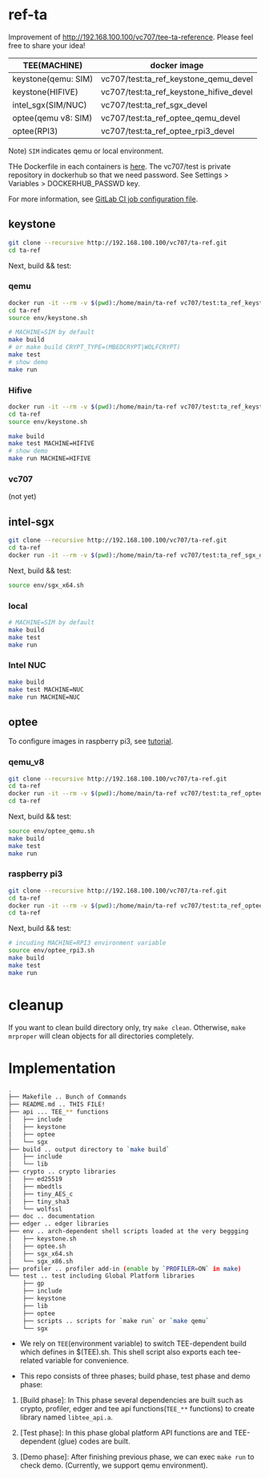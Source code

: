 # ref-ta

Improvement of http://192.168.100.100/vc707/tee-ta-reference. Please feel free to share your idea!

|TEE(MACHINE)|docker image|
|---|---|
|keystone(qemu: SIM)|vc707/test:ta_ref_keystone_qemu_devel|
|keystone(HIFIVE)|vc707/test:ta_ref_keystone_hifive_devel|
|intel_sgx(SIM/NUC)|vc707/test:ta_ref_sgx_devel|
|optee(qemu v8: SIM)|vc707/test:ta_ref_optee_qemu_devel|
|optee(RPI3)|vc707/test:ta_ref_optee_rpi3_devel|

Note) `SIM` indicates qemu or local environment.

THe Dockerfile in each containers is [here](http://192.168.100.100/vc707/dockerfiles/-/tree/master/ta-ref).
The vc707/test is private repository in dockerhub so that we need password. See Settings > Variables > DOCKERHUB_PASSWD key.

For more information, see [GitLab CI job configuration file](http://192.168.100.100/vc707/ta-ref/-/blob/master/.gitlab-ci.yml).

## keystone

```sh
git clone --recursive http://192.168.100.100/vc707/ta-ref.git
cd ta-ref
```

Next, build && test:

### qemu

```sh
docker run -it --rm -v $(pwd):/home/main/ta-ref vc707/test:ta_ref_keystone_qemu_devel
cd ta-ref
source env/keystone.sh
```

```sh
# MACHINE=SIM by default
make build
# or make build CRYPT_TYPE=(MBEDCRYPT|WOLFCRYPT)
make test
# show demo
make run
```

### Hifive

```sh
docker run -it --rm -v $(pwd):/home/main/ta-ref vc707/test:ta_ref_keystone_hifive_devel
cd ta-ref
source env/keystone.sh
```

```sh
make build
make test MACHINE=HIFIVE
# show demo
make run MACHINE=HIFIVE
```


### vc707

(not yet)

## intel-sgx

```sh
git clone --recursive http://192.168.100.100/vc707/ta-ref.git
cd ta-ref
docker run -it --rm -v $(pwd):/home/main/ta-ref vc707/test:ta_ref_sgx_devel
```

Next, build && test:

```sh
source env/sgx_x64.sh
```

### local

```sh
# MACHINE=SIM by default
make build
make test
make run
```

### Intel NUC

```sh
make build
make test MACHINE=NUC
make run MACHINE=NUC
```

## optee

To configure images in raspberry pi3, see [tutorial](http://192.168.100.100/vc707/ta-ref/-/blob/master/doc/rpi3.md).

### qemu_v8

```sh
git clone --recursive http://192.168.100.100/vc707/ta-ref.git
cd ta-ref
docker run -it --rm -v $(pwd):/home/main/ta-ref vc707/test:ta_ref_optee_qemu_devel
cd ta-ref
```

Next, build && test:

```sh
source env/optee_qemu.sh
make build
make test
make run
```

### raspberry pi3

```sh
git clone --recursive http://192.168.100.100/vc707/ta-ref.git
cd ta-ref
docker run -it --rm -v $(pwd):/home/main/ta-ref vc707/test:ta_ref_optee_rpi3_devel
cd ta-ref
```

Next, build && test:

```sh
# incuding MACHINE=RPI3 environment variable
source env/optee_rpi3.sh
make build
make test
make run
```

# cleanup

If you want to clean build directory only, try `make clean`. Otherwise, `make mrproper` will clean objects for all directories completely.


# Implementation

```sh
.
├── Makefile .. Bunch of Commands
├── README.md .. THIS FILE!
├── api ... TEE_** functions
│   ├── include
│   ├── keystone
│   ├── optee
│   └── sgx
├── build .. output directory to `make build`
│   ├── include
│   └── lib
├── crypto .. crypto libraries
│   ├── ed25519
│   ├── mbedtls
│   ├── tiny_AES_c
│   ├── tiny_sha3
│   └── wolfssl
├── doc .. documentation
├── edger .. edger libraries
├── env .. arch-dependent shell scripts loaded at the very beggging
│   ├── keystone.sh
│   ├── optee.sh
│   ├── sgx_x64.sh
│   └── sgx_x86.sh
├── profiler .. profiler add-in (enable by `PROFILER=ON` in make)
└── test .. test including Global Platform libraries
    ├── gp
    ├── include
    ├── keystone
    ├── lib
    ├── optee
    ├── scripts .. scripts for `make run` or `make qemu`
    └── sgx
```

+ We rely on `TEE`(environment variable) to switch TEE-dependent build which defines in $(TEE).sh. This shell script also exports each tee-related variable for convenience.

+ This repo consists of three phases; build phase, test phase and demo phase:

1. [Build phase]: In This phase several dependencies are built such as crypto, profiler, edger and tee api functions(`TEE_**` functions) to create library named `libtee_api.a`.

2. [Test phase]: In this phase global platform API functions are and TEE-dependent (glue) codes are built.

3. [Demo phase]: After finishing previous phase, we can exec `make run` to check demo. (Currently, we support qemu environment).
